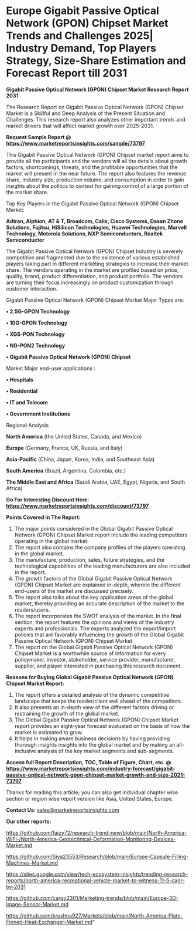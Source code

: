  # Europe Gigabit Passive Optical Network (GPON) Chipset Market Trends and Challenges 2025| Industry Demand, Top Players Strategy, Size-Share Estimation and Forecast Report till 2031

<strong>Gigabit Passive Optical Network (GPON) Chipset Market Research Report 2031</strong>

The Research Report on Gigabit Passive Optical Network (GPON) Chipset Market is a Skillful and Deep Analysis of the Present Situation and Challenges. This research report also analyzes other important trends and market drivers that will affect market growth over 2025-2031.

<strong>Request Sample Report @ <a href=https://www.marketreportsinsights.com/sample/73797>https://www.marketreportsinsights.com/sample/73797</a></strong>

This Gigabit Passive Optical Network (GPON) Chipset market report aims to provide all the participants and the vendors will all the details about growth factors, shortcomings, threats, and the profitable opportunities that the market will present in the near future. The report also features the revenue share, industry size, production volume, and consumption in order to gain insights about the politics to contest for gaining control of a large portion of the market share.

Top Key Players in the Gigabit Passive Optical Network (GPON) Chipset Market:

<strong>Adtran, Alphion, AT & T, Broadcom, Calix, Cisco Systems, Dasan Zhone Solutions, Fujitsu, HiSilicon Technologies, Huawei Technologies, Marvell Technology, Motorola Solutions, NXP Semiconductors, Realtek Semiconductor</strong>

The Gigabit Passive Optical Network (GPON) Chipset Industry is severely competitive and fragmented due to the existence of various established players taking part in different marketing strategies to increase their market share. The vendors operating in the market are profiled based on price, quality, brand, product differentiation, and product portfolio. The vendors are turning their focus increasingly on product customization through customer interaction.

Gigabit Passive Optical Network (GPON) Chipset Market Major Types are:

<strong>• 2.5G-GPON Technology

• 10G-GPON Technology

• XGS-PON Technology

• NG-PON2 Technology

• Gigabit Passive Optical Network (GPON) Chipset</strong>

Market Major end-user applications :

<strong>• Hospitals

• Residential

• IT and Telecom

• Government Institutions</strong>

Regional Analysis

</u><strong><b>North America</b></strong> (the United States, Canada, and Mexico)

<strong><b>Europe </b></strong>(Germany, France, UK, Russia, and Italy)

<strong><b>Asia-Pacific</b></strong> (China, Japan, Korea, India, and Southeast Asia)

<strong><b>South America</b></strong> (Brazil, Argentina, Colombia, etc.)

<strong><b>The Middle East and Africa</b></strong> (Saudi Arabia, UAE, Egypt, Nigeria, and South Africa)

<strong>Go For Interesting Discount Here: <a href=https://www.marketreportsinsights.com/discount/73797>https://www.marketreportsinsights.com/discount/73797</a></strong>

<strong>Points Covered in The Report:</strong>
<ol>
  <li>The major points considered in the Global Gigabit Passive Optical Network (GPON) Chipset Market report include the leading competitors operating in the global market.</li>
  <li>The report also contains the company profiles of the players operating in the global market.</li>
  <li>The manufacture, production, sales, future strategies, and the technological capabilities of the leading manufacturers are also included in the report.</li>
  <li>The growth factors of the Global Gigabit Passive Optical Network (GPON) Chipset Market are explained in-depth, wherein the different end-users of the market are discussed precisely.</li>
  <li>The report also talks about the key application areas of the global market, thereby providing an accurate description of the market to the readers/users.</li>
  <li>The report incorporates the SWOT analysis of the market. In the final section, the report features the opinions and views of the industry experts and professionals. The experts analyzed the export/import policies that are favorably influencing the growth of the Global Gigabit Passive Optical Network (GPON) Chipset Market.</li>
  <li>The report on the Global Gigabit Passive Optical Network (GPON) Chipset Market is a worthwhile source of information for every policymaker, investor, stakeholder, service provider, manufacturer, supplier, and player interested in purchasing this research document.</li>
</ol>
<strong>Reasons for Buying Global Gigabit Passive Optical Network (GPON) Chipset Market Report:</strong>

<ol>
  <li>The report offers a detailed analysis of the dynamic competitive landscape that keeps the reader/client well ahead of the competitors.</li>
  <li>It also presents an in-depth view of the different factors driving or restraining the growth of the global market.</li>
  <li>The Global Gigabit Passive Optical Network (GPON) Chipset Market report provides an eight-year forecast evaluated on the basis of how the market is estimated to grow.</li>
  <li>It helps in making aware business decisions by having providing thorough insights insights into the global market and by making an all-inclusive analysis of the key market segments and sub-segments.</li>
</ol>
<strong>Access full Report Description, TOC, Table of Figure, Chart, etc. @ <a href=https://www.marketreportsinsights.com/industry-forecast/gigabit-passive-optical-network-gpon-chipset-market-growth-and-size-2021-73797>https://www.marketreportsinsights.com/industry-forecast/gigabit-passive-optical-network-gpon-chipset-market-growth-and-size-2021-73797</a></strong>


Thanks for reading this article; you can also get individual chapter wise section or region wise report version like Asia, United States, Europe.

<strong>Contact Us:</strong>
sales@marketreportsinsights.com

<strong>Our other reports:</strong>

<a href=https://github.com/faizy72/research-trend-new/blob/main/North-America-WiFi-/North-America-Geotechnical-Deformation-Monitoring-Devices-Market.md>https://github.com/faizy72/research-trend-new/blob/main/North-America-WiFi-/North-America-Geotechnical-Deformation-Monitoring-Devices-Market.md</a>

<a href=https://github.com/Siya23553/Research/blob/main/Europe-Capsule-Filling-Machines-Market.md>https://github.com/Siya23553/Research/blob/main/Europe-Capsule-Filling-Machines-Market.md</a>

<a href=https://sites.google.com/view/tech-ecosystem-insights/trending-research-reports/north-america-recreational-vehicle-market-to-witness-11-5-cagr-by-2031>https://sites.google.com/view/tech-ecosystem-insights/trending-research-reports/north-america-recreational-vehicle-market-to-witness-11-5-cagr-by-2031</a>

<a href=https://github.com/cargo2301/Marketing-trends/blob/main/Europe-3D-Image-Sensor-Market.md>https://github.com/cargo2301/Marketing-trends/blob/main/Europe-3D-Image-Sensor-Market.md</a>

<a href=https://github.com/krushna927/Markets/blob/main/North-America-Plate-Finned-Heat-Exchanger-Market.md>https://github.com/krushna927/Markets/blob/main/North-America-Plate-Finned-Heat-Exchanger-Market.md</a>"
